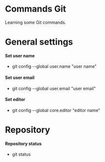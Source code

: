 # Commands Git
Learning some Git commands.

# General settings
#### Set user name
- git config --global user.name "user name"

#### Set user email
- git config --global user.email "user email"

#### Set editor
- git config --global core.editor "editor name"

# Repository
#### Repository status
- git status
